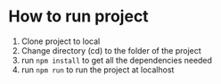 # How to run project
1. Clone project to local
2. Change directory (cd) to the folder of the project
3. run `npm install` to get all the dependencies needed
4. run `npm run` to run the project at localhost
